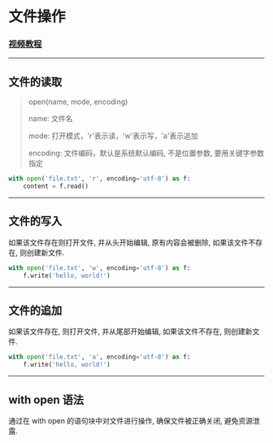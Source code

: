 # 文件操作

### [视频教程](https://www.bilibili.com/video/BV1qW4y1a7fU?spm_id_from=333.788.videopod.episodes&vd_source=b5c04f54b8a7ce0b4d5deef9989f7f9f&p=85)

---

## 文件的读取

> open(name, mode, encoding)
> 
> name: 文件名
> 
> mode: 打开模式，'r'表示读，'w'表示写，'a'表示追加
> 
> encoding: 文件编码，默认是系统默认编码, 不是位置参数, 要用关键字参数指定

```python
with open('file.txt', 'r', encoding='utf-8') as f:
    content = f.read()
```

---

## 文件的写入

如果该文件存在则打开文件, 并从头开始编辑, 原有内容会被删除, 如果该文件不存在, 则创建新文件.

```python
with open('file.txt', 'w', encoding='utf-8') as f:
    f.write('hello, world!')
```

---

## 文件的追加

如果该文件存在, 则打开文件, 并从尾部开始编辑, 如果该文件不存在, 则创建新文件.

```python
with open('file.txt', 'a', encoding='utf-8') as f:
    f.write('hello, world!')
```

---

## with open 语法

通过在 with open 的语句块中对文件进行操作, 确保文件被正确关闭, 避免资源泄露.

